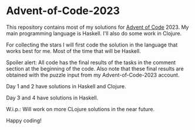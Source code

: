 # Advent-of-Code-2023

This repository contains most of my solutions for [Advent of Code](https://adventofcode.com) 2023.
My main programming language is Haskell. I'll also do some work in Clojure.

For collecting the stars I will first code the solution in the language that works best for me. 
Most of the time that will be Haskell.

Spoiler alert: All code has the final results of the tasks in the comment section at the beginning of the code.
Also note that these final results are obtained with the puzzle input from my Advent-of-Code-2023 account.

Day 1 and 2 have solutions in Haskell and Clojure.

Day 3 and 4 have solutions in Haskell.

W.i.p.:
Will work on more CLojure solutions in the near future.

Happy coding!
